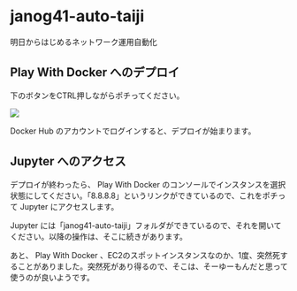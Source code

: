# janog41-auto-taiji
明日からはじめるネットワーク運用自動化

## Play With Docker へのデプロイ

下のボタンをCTRL押しながらポチってください。

<a href="http://play-with-docker.com?stack=https://raw.githubusercontent.com/mnagaku/janog41-auto-taiji/master/docker-compose.yml"><img src="https://github.com/play-with-docker/stacks/blob/master/assets/images/button.png" /></a>

Docker Hub のアカウントでログインすると、デプロイが始まります。

## Jupyter へのアクセス

デプロイが終わったら、 Play With Docker のコンソールでインスタンスを選択状態にしてください。「8.8.8.8」というリンクができているので、これをポチって Jupyter にアクセスします。

Jupyter には「janog41-auto-taiji」フォルダができているので、それを開いてください。以降の操作は、そこに続きがあります。

あと、 Play With Docker 、EC2のスポットインスタンスなのか、1度、突然死することがありました。突然死があり得るので、そこは、そーゆーもんだと思って使うのが良いようです。
